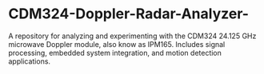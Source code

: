 # CDM324-Doppler-Radar-Analyzer-
A repository for analyzing and experimenting with the CDM324 24.125 GHz microwave Doppler module, also know as IPM165. Includes signal processing, embedded system integration, and motion detection applications.
